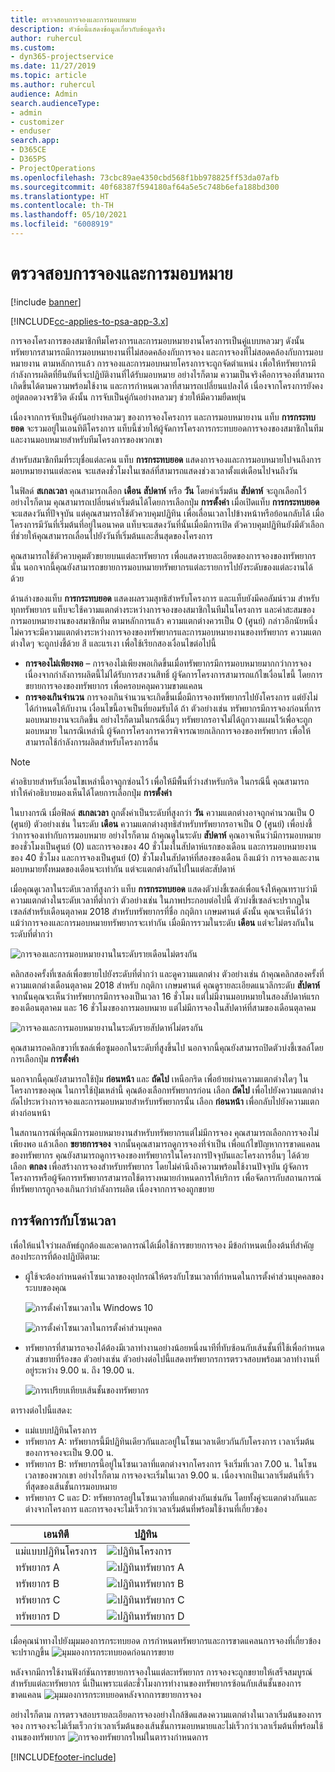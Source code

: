 ```yaml
---
title: ตรวจสอบการจองและการมอบหมาย
description: หัวข้อนี้แสดงข้อมูลเกี่ยวกับข้อมูลจริง
author: ruhercul
ms.custom:
- dyn365-projectservice
ms.date: 11/27/2019
ms.topic: article
ms.author: ruhercul
audience: Admin
search.audienceType:
- admin
- customizer
- enduser
search.app:
- D365CE
- D365PS
- ProjectOperations
ms.openlocfilehash: 73cbc89ae4350cbd568f1bb978825ff53da07afb
ms.sourcegitcommit: 40f68387f594180af64a5e5c748b6efa188bd300
ms.translationtype: HT
ms.contentlocale: th-TH
ms.lasthandoff: 05/10/2021
ms.locfileid: "6008919"
---
```

# <a name="reconcile-bookings-and-assignments"></a>ตรวจสอบการจองและการมอบหมาย

[!include [banner](../includes/psa-now-project-operations.md)]

[!INCLUDE[cc-applies-to-psa-app-3.x](../includes/cc-applies-to-psa-app-3x.md)]

การจองโครงการของสมาชิกทีมโครงการและการมอบหมายงานโครงการเป็นคู่แบบหลวมๆ ดังนั้น ทรัพยากรสามารถมีการมอบหมายงานที่ไม่สอดคล้องกับการจอง และการจองที่ไม่สอดคล้องกับการมอบหมายงาน ตามหลักการแล้ว การจองและการมอบหมายโครงการจะถูกจัดตำแหน่ง เพื่อให้ทรัพยากรมีกำลังการผลิตที่ยืนยันที่จะปฏิบัติงานที่ได้รับมอบหมาย อย่างไรก็ตาม ความเป็นจริงคือการจองที่สามารถเกิดขึ้นได้ตามความพร้อมใช้งาน และการกำหนดเวลาที่สามารถเปลี่ยนแปลงได้ เนื่องจากโครงการยังคงอยู่ตลอดวงจรชีวิต ดังนั้น การจับเป็นคู่กันอย่างหลวมๆ ช่วยให้มีความยืดหยุ่น

เนื่องจากการจับเป็นคู่กันอย่างหลวมๆ ของการจองโครงการ และการมอบหมายงาน แท็บ **การกระทบยอด** จะรวมอยู่ในเอนทิตีโครงการ แท็บนี้ช่วยให้ผู้จัดการโครงการกระทบยอดการจองของสมาชิกในทีมและงานมอบหมายสำหรับทีมโครงการของพวกเขา

สำหรับสมาชิกทีมที่ระบุชื่อแต่ละคน แท็บ **การกระทบยอด** แสดงการจองและการมอบหมายไปจนถึงการมอบหมายงานแต่ละคน จะแสดงชั่วโมงในเซลล์ที่สามารถแสดงช่วงเวลาตั้งแต่เดือนไปจนถึงวัน

ในฟิลด์ **สเกลเวลา** คุณสามารถเลือก **เดือน** **สัปดาห์** หรือ **วัน** โดยค่าเริ่มต้น **สัปดาห์** จะถูกเลือกไว้ อย่างไรก็ตาม คุณสามารถเปลี่ยนค่าเริ่มต้นได้โดยการเลือกปุ่ม **การตั้งค่า** เมื่อเปิดแท็บ **การกระทบยอด** จะแสดงวันที่ปัจจุบัน แต่คุณสามารถใช้ตัวควบคุมปฏิทิน เพื่อเลื่อนเวลาไปข้างหน้าหรือย้อนกลับได้ เมื่อโครงการมีวันที่เริ่มต้นที่อยู่ในอนาคต แท็บจะแสดงวันที่นั้นเมื่อมีการเปิด ตัวควบคุมปฏิทินยังมีตัวเลือกที่ช่วยให้คุณสามารถเลื่อนไปยังวันที่เริ่มต้นและสิ้นสุดของโครงการ

คุณสามารถใช้ตัวควบคุมตัวขยายบนแต่ละทรัพยากร เพื่อแสดงรายละเอียดของการจองของทรัพยากรนั้น นอกจากนี้คุณยังสามารถขยายการมอบหมายทรัพยากรแต่ละรายการไปยังระดับของแต่ละงานได้ด้วย

ด้านล่างของแท็บ **การกระทบยอด** แสดงผลรวมสุทธิสำหรับโครงการ และแท็บยังมีคอลัมน์รวม สำหรับทุกทรัพยากร แท็บจะใช้ความแตกต่างระหว่างการจองของสมาชิกในทีมในโครงการ และค่าสะสมของการมอบหมายงานของสมาชิกทีม ตามหลักการแล้ว ความแตกต่างควรเป็น 0 (ศูนย์) กล่าวอีกนัยหนึ่ง ไม่ควรจะมีความแตกต่างระหว่างการจองของทรัพยากรและการมอบหมายงานของทรัพยากร ความแตกต่างใดๆ จะถูกบ่งชี้ด้วย สี และแรเงา เพื่อใช้เรียกสองเงื่อนไขต่อไปนี้

- **การจองไม่เพียงพอ** – การจองไม่เพียงพอเกิดขึ้นเมื่อทรัพยากรมีการมอบหมายมากกว่าการจอง เนื่องจากกำลังการผลิตนี้ไม่ได้รับการสงวนสิทธิ์ ผู้จัดการโครงการสามารถแก้ไขเงื่อนไขนี้ โดยการขยายการจองของทรัพยากร เพื่อครอบคลุมความขาดแคลน
- **การจองเกินจำนวน** การจองเกินจำนวนจะเกิดขึ้นเมื่อมีการจองทรัพยากรไปยังโครงการ แต่ยังไม่ได้กำหนดให้กับงาน เงื่อนไขนี้อาจเป็นที่ยอมรับได้ ถ้า ตัวอย่างเช่น ทรัพยากรมีการจองก่อนที่การมอบหมายงานจะเกิดขึ้น อย่างไรก็ตามในกรณีอื่นๆ ทรัพยากรอาจไม่ได้ถูกวางแผนไว้เพื่อจะถูกมอบหมาย ในกรณีเหล่านี้ ผู้จัดการโครงการควรพิจารณายกเลิกการจองของทรัพยากร เพื่อให้สามารถใช้กำลังการผลิตสำหรับโครงการอื่น

> [!NOTE]
> คำอธิบายสำหรับเงื่อนไขเหล่านี้อาจถูกซ่อนไว้ เพื่อให้มีพื้นที่ว่างสำหรับกริด ในกรณีนี้ คุณสามารถทำให้คำอธิบายมองเห็นได้โดยการเลือกปุ่ม **การตั้งค่า**

ในบางกรณี เมื่อฟิลด์ **สเกลเวลา** ถูกตั้งค่าเป็นระดับที่สูงกว่า **วัน** ความแตกต่างอาจถูกคำนวณเป็น 0 (ศูนย์) ตัวอย่างเช่น ในระดับ **เดือน** ความแตกต่างสุทธิสำหรับทรัพยากรอาจเป็น 0 (ศูนย์) เพื่อบ่งชี้ว่าการจองเท่ากับการมอบหมาย อย่างไรก็ตาม ถ้าคุณดูในระดับ **สัปดาห์** คุณอาจเห็นว่ามีการมอบหมายของชั่วโมงเป็นศูนย์ (0) และการจองของ 40 ชั่วโมงในสัปดาห์แรกของเดือน และการมอบหมายงานของ 40 ชั่วโมง และการจองเป็นศูนย์ (0) ชั่วโมงในสัปดาห์ที่สองของเดือน ถึงแม้ว่า การจองและงานมอบหมายทั้งหมดของเดือนจะเท่ากัน แต่จะแตกต่างกันไปในแต่ละสัปดาห์

เมื่อคุณดูเวลาในระดับเวลาที่สูงกว่า แท็บ **การกระทบยอด** แสดงตัวบ่งชี้เซลล์เพื่อแจ้งให้คุณทราบว่ามีความแตกต่างในระดับเวลาที่ต่ำกว่า ตัวอย่างเช่น ในภาพประกอบต่อไปนี้ ตัวบ่งชี้เซลล์จะปรากฏในเซลล์สำหรับเดือนตุลาคม 2018 สำหรับทรัพยากรที่ชื่อ กฤติกา เกษมศานต์ ดังนั้น คุณจะเห็นได้ว่า แม้ว่าการจองและการมอบหมายทรัพยากรจะเท่ากัน เมื่อมีการรวมในระดับ **เดือน** แต่จะไม่ตรงกันในระดับที่ต่ำกว่า

![การจองและการมอบหมายงานในระดับรายเดือนไม่ตรงกัน](media/reconcile-assignments-01.JPG)

คลิกสองครั้งที่เซลล์เพื่อขยายไปยังระดับที่ต่ำกว่า และดูความแตกต่าง ตัวอย่างเช่น ถ้าคุณคลิกสองครั้งที่ความแตกต่างเดือนตุลาคม 2018 สำหรับ กฤติกา เกษมศานต์ คุณดูรายละเอียดแนวลึกระดับ **สัปดาห์** จากนั้นคุณจะเห็นว่าทรัพยากรมีการจองเป็นเวลา 16 ชั่วโมง แต่ไม่มีงานมอบหมายในสองสัปดาห์แรกของเดือนตุลาคม และ 16 ชั่วโมงของการมอบหมาย แต่ไม่มีการจองในสัปดาห์ที่สามของเดือนตุลาคม

![การจองและการมอบหมายงานในระดับรายสัปดาห์ไม่ตรงกัน](media/reconcile-assignments-02.JPG)

คุณสามารถคลิกขวาที่เซลล์เพื่อซูมออกในระดับที่สูงขึ้นไป นอกจากนี้คุณยังสามารถปิดตัวบ่งชี้เซลล์โดยการเลือกปุ่ม **การตั้งค่า** 

นอกจากนี้คุณยังสามารถใช้ปุ่ม **ก่อนหน้า** และ **ถัดไป** เหนือกริด เพื่อย้ายผ่านความแตกต่างใดๆ ในโครงการของคุณ ในการใช้ปุ่มเหล่านี้ คุณต้องเลือกทรัพยากรก่อน เลือก **ถัดไป** เพื่อไปยังความแตกต่างถัดไประหว่างการจองและการมอบหมายสำหรับทรัพยากรนั้น เลือก **ก่อนหน้า** เพื่อกลับไปยังความแตกต่างก่อนหน้า

ในสถานการณ์ที่คุณมีการมอบหมายงานสำหรับทรัพยากรแต่ไม่มีการจอง คุณสามารถเลือกการจองไม่เพียงพอ แล้วเลือก **ขยายการจอง** จากนั้นคุณสามารถดูการจองที่จำเป็น เพื่อแก้ไขปัญหาการขาดแคลนของทรัพยากร คุณยังสามารถดูการจองของทรัพยากรในโครงการปัจจุบันและโครงการอื่นๆ ได้ด้วย เลือก **ตกลง** เพื่อสร้างการจองสำหรับทรัพยากร โดยไม่คำนึงถึงความพร้อมใช้งานปัจจุบัน ผู้จัดการโครงการหรือผู้จัดการทรัพยากรสามารถใช้ตารางหมายกำหนดการให้บริการ เพื่อจัดการกับสถานการณ์ที่ทรัพยากรถูกจองเกินกว่ากำลังการผลิต เนื่องจากการจองถูกขยาย

## <a name="managing-with-time-zones"></a>การจัดการกับโซนเวลา
เพื่อให้แน่ใจว่าผลลัพธ์ถูกต้องและคาดการณ์ได้เมื่อใช้การขยายการจอง มีข้อกำหนดเบื้องต้นที่สำคัญสองประการที่ต้องปฏิบัติตาม:  

- ผู้ใช้จะต้องกำหนดค่าโซนเวลาของอุปกรณ์ให้ตรงกับโซนเวลาที่กำหนดในการตั้งค่าส่วนบุคคลของระบบของคุณ
 
  ![การตั้งค่าโซนเวลาใน Windows 10](media/reconcile-assignments-03.png)

  ![การตั้งค่าโซนเวลาในการตั้งค่าส่วนบุคคล](media/reconcile-assignments-04.png)
 
- ทรัพยากรที่สามารถจองได้ต้องมีเวลาทำงานอย่างน้อยหนึ่งนาทีที่ทับซ้อนกับเส้นชั้นที่ใช้เพื่อกำหนดส่วนขยายที่ร้องขอ ตัวอย่างเช่น ตัวอย่างต่อไปนี้แสดงทรัพยากรการตรวจสอบพร้อมเวลาทำงานที่อยู่ระหว่าง 9.00 น. ถึง 19.00 น. 

  ![การเปรียบเทียบเส้นชั้นของทรัพยากร](media/reconcile-assignments-05.png)

ตารางต่อไปนี้แสดง:

- แม่แบบปฏิทินโครงการ
- ทรัพยากร A: ทรัพยากรนี้มีปฏิทินเดียวกันและอยู่ในโซนเวลาเดียวกันกับโครงการ เวลาเริ่มต้นของการจองจะเป็น 9.00 น.
- ทรัพยากร B: ทรัพยากรนี้อยู่ในโซนเวลาที่แตกต่างจากโครงการ จึงเริ่มที่เวลา 7.00 น. ในโซนเวลาของพวกเขา อย่างไรก็ตาม การจองจะเริ่มในเวลา 9.00 น. เนื่องจากเป็นเวลาเริ่มต้นที่เร็วที่สุดของเส้นชั้นการมอบหมาย
- ทรัพยากร C และ D: ทรัพยากรอยู่ในโซนเวลาที่แตกต่างกันเช่นกัน โดยทั้งคู่จะแตกต่างกันและต่างจากโครงการ และการจองจะไม่เร็วกว่าเวลาเริ่มต้นที่พร้อมใช้งานที่เกี่ยวข้อง

|เอนทิตี  |ปฏิทิน  |
|-|-|
|แม่แบบปฏิทินโครงการ   | ![ปฏิทินโครงการ](media/reconcile-assignments-06.png) |
|ทรัพยากร A  | ![ปฏิทินทรัพยากร A](media/reconcile-assignments-06.png) |
|ทรัพยากร B  |  ![ปฏิทินทรัพยากร B](media/reconcile-assignments-07.png) |
|ทรัพยากร C  |  ![ปฏิทินทรัพยากร C](media/reconcile-assignments-08.png) |
|ทรัพยากร D  | ![ปฏิทินทรัพยากร D](media/reconcile-assignments-09.png)  |
 
เมื่อคุณนำทางไปยังมุมมองการกระทบยอด การกำหนดทรัพยากรและการขาดแคลนการจองที่เกี่ยวข้องจะปรากฏขึ้น
 ![มุมมองการกระทบยอดก่อนการขยาย](media/reconcile-assignments-10.png)

หลังจากมีการใช้งานฟังก์ชันการขยายการจองในแต่ละทรัพยากร การจองจะถูกขยายให้เสร็จสมบูรณ์สำหรับแต่ละทรัพยากร นี่เป็นเพราะแต่ละชั่วโมงการทำงานของทรัพยากรซ้อนกับเส้นชั้นของการขาดแคลน
 ![มุมมองการกระทบยอดหลังจากการขยายการจอง](media/reconcile-assignments-11.png) 

อย่างไรก็ตาม การตรวจสอบรายละเอียดการจองอย่างใกล้ชิดแสดงความแตกต่างในเวลาเริ่มต้นของการจอง การจองจะไม่เริ่มเร็วกว่าเวลาเริ่มต้นของเส้นชั้นการมอบหมายและไม่เร็วกว่าเวลาเริ่มต้นที่พร้อมใช้งานของทรัพยากร
 ![การจองทรัพยากรใหม่ในตารางกำหนดการ](media/reconcile-assignments-12.png)


[!INCLUDE[footer-include](../includes/footer-banner.md)]